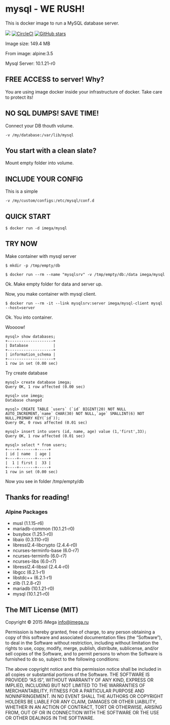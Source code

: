 # mysql - WE RUSH!

This is docker image to run a MySQL database server.

[![](https://images.microbadger.com/badges/image/imega/mysql.svg)](http://microbadger.com/images/imega/mysql "Get your own image badge on microbadger.com") [![CircleCI](https://circleci.com/gh/imega-docker/mysql.svg?style=svg)](https://circleci.com/gh/imega-docker/mysql) [![GitHub stars](https://img.shields.io/github/stars/badges/shields.svg?style=social&label=Star&maxAge=2592000)](https://github.com/imega-docker/mysql)

Image size: 149.4 MB

From image: alpine:3.5

Mysql Server: 10.1.21-r0

## FREE ACCESS to server! Why?

You are using image docker inside your infrastructure of docker. Take care to protect its!

## NO SQL DUMPS! SAVE TIME!
Connect your DB thouth volume.

```
-v /my/database:/var/lib/mysql
```

## You start with a clean slate?
Mount empty folder into volume.

## INCLUDE YOUR CONFIG
This is a simple

```
-v /my/custom/configs:/etc/mysql/conf.d
```

## QUICK START
```
$ docker run -d imega/mysql
```

## TRY NOW
Make container with mysql server

```
$ mkdir -p /tmp/empty/db

$ docker run --rm --name "mysqlsrv" -v /tmp/empty/db:/data imega/mysql

```
Ok. Make empty folder for data and server up.

Now, you make container with mysql client.

```
$ docker run --rm -it --link mysqlsrv:server imega/mysql-client mysql --host=server
```

Ok. You into container.

Woooow!

```
mysql> show databases;
+--------------------+
| Database           |
+--------------------+
| information_schema |
+--------------------+
1 row in set (0.00 sec)
```

Try create database

```
mysql> create database imega;
Query OK, 1 row affected (0.00 sec)

mysql> use imega;
Database changed

mysql> CREATE TABLE `users` (`id` BIGINT(20) NOT NULL AUTO_INCREMENT,`name` CHAR(30) NOT NULL,`age` SMALLINT(6) NOT NULL,PRIMARY KEY(`id`));
Query OK, 0 rows affected (0.01 sec)

mysql> insert into users (id, name, age) value (1,'first',33);
Query OK, 1 row affected (0.01 sec)

mysql> select * from users;
+----+-------+-----+
| id | name  | age |
+----+-------+-----+
|  1 | first |  33 |
+----+-------+-----+
1 row in set (0.00 sec)

```

Now you see in folder /tmp/empty/db

## Thanks for reading!

### Alpine Packages
  - musl (1.1.15-r6)
  - mariadb-common (10.1.21-r0)
  - busybox (1.25.1-r0)
  - libaio (0.3.110-r0)
  - libressl2.4-libcrypto (2.4.4-r0)
  - ncurses-terminfo-base (6.0-r7)
  - ncurses-terminfo (6.0-r7)
  - ncurses-libs (6.0-r7)
  - libressl2.4-libssl (2.4.4-r0)
  - libgcc (6.2.1-r1)
  - libstdc++ (6.2.1-r1)
  - zlib (1.2.8-r2)
  - mariadb (10.1.21-r0)
  - mysql (10.1.21-r0)

## The MIT License (MIT)

Copyright © 2015 iMega <info@imega.ru>

Permission is hereby granted, free of charge, to any person obtaining a copy of this software and associated documentation files (the “Software”), to deal in the Software without restriction, including without limitation the rights to use, copy, modify, merge, publish, distribute, sublicense, and/or sell copies of the Software, and to permit persons to whom the Software is furnished to do so, subject to the following conditions:

The above copyright notice and this permission notice shall be included in all copies or substantial portions of the Software.
THE SOFTWARE IS PROVIDED “AS IS”, WITHOUT WARRANTY OF ANY KIND, EXPRESS OR IMPLIED, INCLUDING BUT NOT LIMITED TO THE WARRANTIES OF MERCHANTABILITY, FITNESS FOR A PARTICULAR PURPOSE AND NONINFRINGEMENT. IN NO EVENT SHALL THE AUTHORS OR COPYRIGHT HOLDERS BE LIABLE FOR ANY CLAIM, DAMAGES OR OTHER LIABILITY, WHETHER IN AN ACTION OF CONTRACT, TORT OR OTHERWISE, ARISING FROM, OUT OF OR IN CONNECTION WITH THE SOFTWARE OR THE USE OR OTHER DEALINGS IN THE SOFTWARE.
